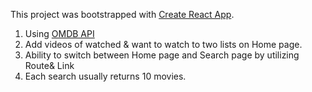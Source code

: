 This project was bootstrapped with [Create React App](https://github.com/facebook/create-react-app).

1. Using [OMDB API](http://www.omdbapi.com/)
2. Add videos of watched & want to watch to two lists on Home page.
3. Ability to switch between Home page and Search page by utilizing Route& Link 
4. Each search usually returns 10 movies.
